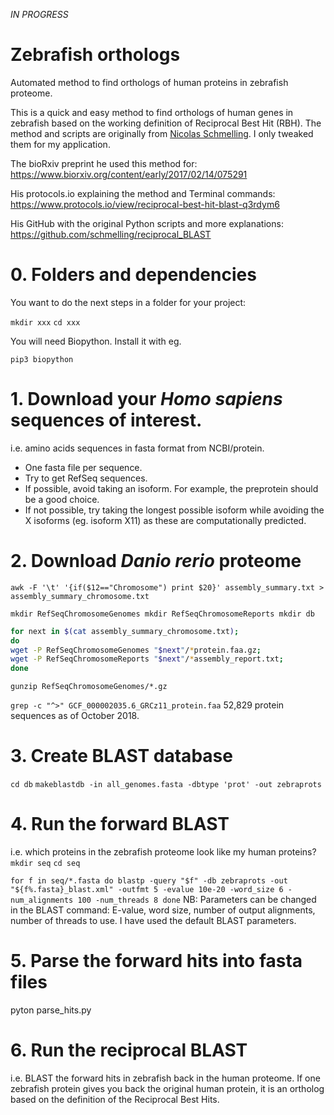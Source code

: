 _IN PROGRESS_

# Zebrafish orthologs
Automated method to find orthologs of human proteins in zebrafish proteome.

This is a quick and easy method to find orthologs of human genes in zebrafish based on the working definition of Reciprocal Best Hit (RBH).
The method and scripts are originally from [Nicolas Schmelling](https://github.com/schmelling). I only tweaked them for my application.

The bioRxiv preprint he used this method for: https://www.biorxiv.org/content/early/2017/02/14/075291

His protocols.io explaining the method and Terminal commands: https://www.protocols.io/view/reciprocal-best-hit-blast-q3rdym6

His GitHub with the original Python scripts and more explanations: https://github.com/schmelling/reciprocal_BLAST

# 0. Folders and dependencies
You want to do the next steps in a folder for your project:

 `mkdir xxx`
 `cd xxx`
 
 You will need Biopython. Install it with eg.
 
 `pip3 biopython`

# 1. Download your _Homo sapiens_ sequences of interest.
i.e. amino acids sequences in fasta format from NCBI/protein.
* One fasta file per sequence.
* Try to get RefSeq sequences.
* If possible, avoid taking an isoform. For example, the preprotein should be a good choice. 
* If not possible, try taking the longest possible isoform while avoiding the X isoforms (eg. isoform X11) as these are computationally predicted.

# 2. Download _Danio rerio_ proteome
`awk -F '\t' '{if($12=="Chromosome") print $20}' assembly_summary.txt > assembly_summary_chromosome.txt`

`mkdir RefSeqChromosomeGenomes
mkdir RefSeqChromosomeReports
mkdir db`

```bash
for next in $(cat assembly_summary_chromosome.txt);
do
wget -P RefSeqChromosomeGenomes "$next"/*protein.faa.gz;
wget -P RefSeqChromosomeReports "$next"/*assembly_report.txt;
done
```

`gunzip RefSeqChromosomeGenomes/*.gz`

`grep -c "^>" GCF_000002035.6_GRCz11_protein.faa`
52,829 protein sequences as of October 2018.

# 3. Create BLAST database
`cd db`
`makeblastdb -in all_genomes.fasta -dbtype 'prot' -out zebraprots`

# 4. Run the forward BLAST
i.e. which proteins in the zebrafish proteome look like my human proteins?
`mkdir seq`
`cd seq`

`for f in seq/*.fasta
do
blastp -query "$f" -db zebraprots -out "${f%.fasta}_blast.xml" -outfmt 5 -evalue 10e-20 -word_size 6 -num_alignments 100 -num_threads 8
done`
NB: Parameters can be changed in the BLAST command: E-value, word size, number of output alignments, number of threads to use.
I have used the default BLAST parameters.

# 5. Parse the forward hits into fasta files
pyton parse_hits.py

# 6. Run the reciprocal BLAST
i.e. BLAST the forward hits in zebrafish back in the human proteome. 
If one zebrafish protein gives you back the original human protein, it is an ortholog based on the definition of the Reciprocal Best Hits.

